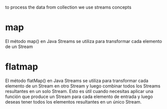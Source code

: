 to process the data from collection we use streams concepts
# map
El método map() en Java Streams se utiliza para transformar cada elemento de un Stream
# flatmap 
El método flatMap() en Java Streams se utiliza para transformar cada elemento de un Stream en otro Stream y luego combinar todos los Streams resultantes en un solo Stream. Esto es útil cuando necesitas aplicar una función que produce un Stream para cada elemento de entrada y luego deseas tener todos los elementos resultantes en un único Stream.